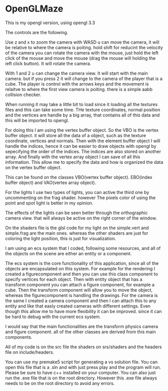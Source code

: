 # OpenGLMaze
This is my opengl version, using opengl 3.3

The controls are the following.

Use z and x to zoom the camera
with WASD u can move the camera, it will be relative to where the camera is poiting.
hold shift for reducint the velocity of the camera
you can rotate the camera with the mouse, just hold the left click of the mouse and move the mouse (drag the mouse will holding the ieft click button).
It will rotate the camera.

With 1 and 2 u can change the camera view. It will start with the main camera. but if you press 2 it will change to the camera of the player that is a cube.
The player is control with the arrows keys and the movement is relaitve to where the first view camera is poiting. there is a simple aabb collision checker.

When running it may take a little bit to load since it loading all the textures files and this can take some time. THe texture coordinates, normal position and the vertices
are handle by a big array, that contains all of this data and this will be imported to opengl.

For doing this I am using the vertex buffer object. So the VBO is the vertex buffer object. it will store all the data of a object, such as the texture coordinate, vertices and normals. Then
with the element buffer object I will handle the indices, hence it can be easier to draw objects with opengl by sepecifying the order of the indices. The indices are also stored on another array.
And finally with the vertex array object I can save of all this information. This allow me to specify the data and how is organized the data on the vertex buffer object.

This can be found on the classes VBO(vertex buffer object). EBO(index buffer object) and VAO(vertex array object).

For the lights I use two types of lights, you can active the third one by uncommenting on the frag shader. however The pixels color of using the point and spot light is better in my opinion.

The effects of the lights can be seen better through the orthographic camera view. that will always be active on the right corner of the window.

On the shaders file is the glsl code for my light on the simple.vert and simple.frag are the main ones. whereas the other shaders are just for coloring the light position, this is just for visualization.

I am using an ecs system that I coded, following some resources, and all of the objects on the scene are either an entity or a component. 

The ecs system is the core functionality of this application, since all of the objects are encapsulated on this system. 
For example for the rendering I created a figurecomponent and then you can use this class component to specify vertices for each object. Then with entity object that has a transform component you can attach a figure component, for example a cube.
Then the transform component will allow you to move the object, whereas the figurecomponent is handling the drawings.
For the camera is the same I created a camera component and then I can attach this to any entity and like that easly created cameras with different settings.
Even though this allow me to have more flexibility it can be improved. since it can be hard to debug with the current ecs system.

I would say that the main functionalities are the transform physics camera and figure component. all of the other classes are derived from this main components. 

All of my code is on the src file the shaders on srs/shaders and the headers file on include/headers.

You can use my premake5 script for generating a vs solution file. You can open this file that is a .sln and with just press play and the program will run. Please be sure to have c++ installed on your computer.
You can also just run the .exe file that is on the root directory. However this .exe file always needs to be on the root directory to avoid any errors.
